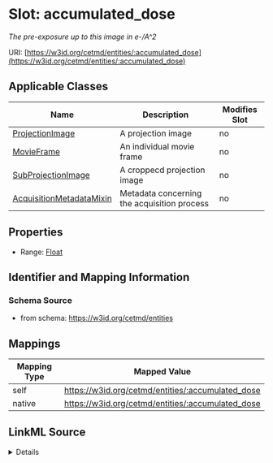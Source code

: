 

# Slot: accumulated_dose


_The pre-exposure up to this image in e-/A^2_





URI: [https://w3id.org/cetmd/entities/:accumulated_dose](https://w3id.org/cetmd/entities/:accumulated_dose)



<!-- no inheritance hierarchy -->





## Applicable Classes

| Name | Description | Modifies Slot |
| --- | --- | --- |
| [ProjectionImage](ProjectionImage.md) | A projection image |  no  |
| [MovieFrame](MovieFrame.md) | An individual movie frame |  no  |
| [SubProjectionImage](SubProjectionImage.md) | A croppecd projection image |  no  |
| [AcquisitionMetadataMixin](AcquisitionMetadataMixin.md) | Metadata concerning the acquisition process |  no  |







## Properties

* Range: [Float](Float.md)





## Identifier and Mapping Information







### Schema Source


* from schema: https://w3id.org/cetmd/entities




## Mappings

| Mapping Type | Mapped Value |
| ---  | ---  |
| self | https://w3id.org/cetmd/entities/:accumulated_dose |
| native | https://w3id.org/cetmd/entities/:accumulated_dose |




## LinkML Source

<details>
```yaml
name: accumulated_dose
description: The pre-exposure up to this image in e-/A^2
from_schema: https://w3id.org/cetmd/entities
rank: 1000
alias: accumulated_dose
domain_of:
- AcquisitionMetadataMixin
range: float

```
</details>
